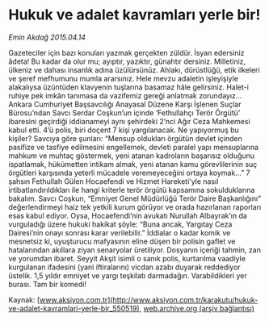 # Hukuk ve adalet kavramları yerle bir!

*Emin Akdağ 2015.04.14*

<div class="pNewsDetailMainContent" itemprop="articleBody">
 <p>
  Gazeteciler için bazı konuları yazmak gerçekten züldür. İsyan edersiniz âdeta! Bu kadar da olur mu; ayıptır, yazıktır, günahtır dersiniz. Milletiniz, ülkeniz ve dahası insanlık adına üzülürsünüz. Ahlakı, dürüstlüğü, etik ilkeleri ve şeref mefhumunu mumla ararsınız. Hele mevzu adaletin işleyişiyle alakalıysa üzüntüden klavyenin tuşlarına basamaz hâle gelirsiniz. Halet-i ruhiye pek imkân tanımasa da vazifemiz gereği anlatmak zorundayız… Ankara Cumhuriyet Başsavcılığı Anayasal Düzene Karşı İşlenen Suçlar Bürosu’ndan Savcı Serdar Coşkun’un içinde ‘Fethullahçı Terör Örgütü’ ibaresini geçirdiği iddianameyi aynı şehirdeki 2’nci Ağır Ceza Mahkemesi kabul etti. 4’ü polis, biri doçent 7 kişi yargılanacak. Ne yapıyormuş bu kişiler? Savcıya göre şunları: “Mensup oldukları örgütün devlet içinden pasifize ve tasfiye edilmesini engellemek, devleti paralel yapı mensuplarına mahkum ve muhtaç göstermek, yeni atanan kadroların başarısız olduğunu ispatlamak, hükümetten intikam almak, yeni atanan kamu görevlilerinin suç örgütleri karşısında yeterli mücadele veremeyeceğini ortaya koymak…” 7 şahsın Fethullah Gülen Hocaefendi ve Hizmet Hareketi’yle nasıl irtibatlandırıldıkları ile hangi kriterle terör örgütü kapsamına sokulduklarına bakalım. Savcı Coşkun, “Emniyet Genel Müdürlüğü Terör Daire Başkanlığını” değerlendirmeyi haiz tek yetkili kurum görüyor ve orada hazırlanan raporları esas kabul ediyor. Oysa, Hocaefendi’nin avukatı Nurullah Albayrak’ın da vurguladığı üzere hukuki hakikat şöyle: “Buna ancak, Yargıtay Ceza Dairesi’nin onayı sonrası karar verilebilir.” İddialar o kadar komik ve mesnetsiz ki, uyuşturucu mafyasının eline düşen bir polisin gaflet ve hatalarından akıllara ziyan senaryolar üretiliyor. Dosyanın içeriği tahmin, zan ve yorumdan ibaret. Seyyit Akşit isimli o sanık polis, kurtarılma vaadiyle kurgulanan ifadesini (yani iftiralarını) vicdan azabı duyarak reddediyor üstelik. 1,5 yıldır emniyet ve yargı teşkilatı darmadağın. Varabildikleri yer burası. Tam bir komedi!
 </p>
</div>


Kaynak: [www.aksiyon.com.tr](http://www.aksiyon.com.tr/karakutu/hukuk-ve-adalet-kavramlari-yerle-bir_550519), [web.archive.org (arşiv bağlantısı)](http://web.archive.org/web/20150801084244/http://www.aksiyon.com.tr/karakutu/hukuk-ve-adalet-kavramlari-yerle-bir_550519)
